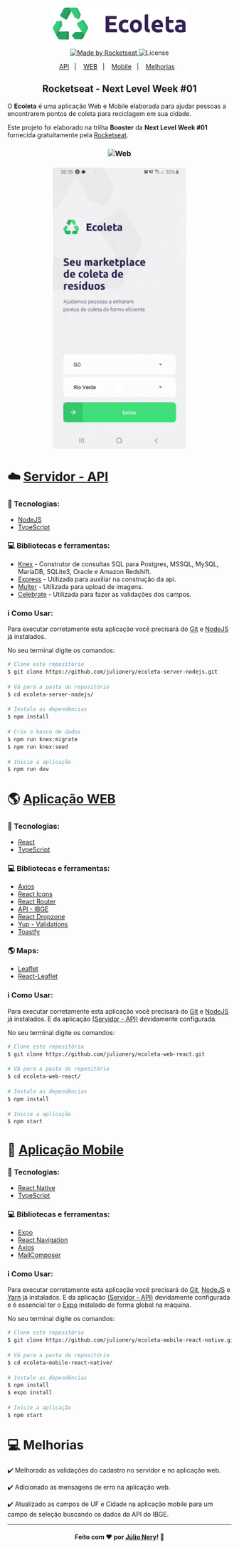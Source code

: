 <h3 align="center">
    <img alt="Logo" title="#logo" width="300px" src="https://raw.githubusercontent.com/julionery/ecoleta-web-react/42df1319f325b073d306f70b6e4bd643b8bb959e/src/assets/logo.svg">
</h3>
<p align="center">
  <a href="https://rocketseat.com.br">
    <img alt="Made by Rocketseat" src="https://img.shields.io/badge/made%20by-Rocketseat-%237519C1">
  </a>
  <a>
  <img alt="License" src="https://img.shields.io/github/license/vitorserrano/ecoleta?color=%237519C1">
</p>

<p align="center">
  <a href="#api">API</a>&nbsp;&nbsp;&nbsp;|&nbsp;&nbsp;&nbsp;  
  <a href="#web">WEB</a>&nbsp;&nbsp;&nbsp;|&nbsp;&nbsp;&nbsp;
  <a href="#mobile">Mobile</a>&nbsp;&nbsp;&nbsp;|&nbsp;&nbsp;&nbsp;
  <a href="#computer-melhorias">Melhorias</a>&nbsp;&nbsp;&nbsp;
</p>

<h2 align="center">Rocketseat - Next Level Week #01</h2>

<p>O <b>Ecoleta</b> é uma aplicação Web e Mobile elaborada para ajudar pessoas a encontrarem pontos de coleta para reciclagem em sua cidade.</p>

Este projeto foi elaborado na trilha <b>Booster</b> da <b>Next Level Week #01</b> fornecida gratuitamente pela [Rocketseat](https://rocketseat.com.br/).

<h3 align="center">
    <img alt="Web" title="Web" src="https://github.com/julionery/docs/blob/master/NLW-01/ecoleta-web.gif?raw=true">
 </h3>   
 <h3 align="center">
<img alt="Mobile" title="Mobile" width="300px" src="https://github.com/julionery/docs/blob/master/NLW-01/ecoleta.gif?raw=true">
        
</h3>

<i id="api"></i>

# :cloud: [Servidor - API](https://github.com/julionery/ecoleta-server-nodejs)
### :rocket: Tecnologias:
 - [NodeJS](https://nodejs.org/en/)
 - [TypeScript](https://www.typescriptlang.org/)
 
### :computer: Bibliotecas e ferramentas:
- [Knex](http://knexjs.org/) - Construtor de consultas SQL para Postgres, MSSQL, MySQL, MariaDB, SQLite3, Oracle e Amazon Redshift.
- [Express](https://expressjs.com/) - Utilizada para auxiliar na construção da api.
- [Multer](https://github.com/daryl/mutter) - Utilizada para upload de imagens.
- [Celebrate](https://github.com/arb/celebrate) - Utilizada para fazer as validações dos campos.

### :information_source: Como Usar:

Para executar corretamente esta aplicação você precisará do [Git](https://git-scm.com) e [NodeJS](https://nodejs.org/en/) já instalados. 

No seu terminal digite os comandos:

```bash
# Clone este repositório
$ git clone https://github.com/julionery/ecoleta-server-nodejs.git

# Vá para a pasta do repositório
$ cd ecoleta-server-nodejs/

# Instale as dependências
$ npm install

# Crie o banco de dados
$ npm run knex:migrate
$ npm run knex:seed

# Inicie a aplicação
$ npm run dev

```

<i id="web"></i>

# :earth_americas: [Aplicação WEB](https://github.com/julionery/ecoleta-web-react)
### :rocket: Tecnologias:
 - [React](https://reactjs.org/ "ReactJS")
 - [TypeScript](https://www.typescriptlang.org/)

### :computer: Bibliotecas e ferramentas:
 - [Axios](https://github.com/axios/axios "Axios")
 - [React Icons](https://react-icons.github.io/react-icons/)
 - [React Router](https://reacttraining.com/react-router/)
 - [API - IBGE](https://servicodados.ibge.gov.br/api/docs/localidades?versao=1)
 - [React Dropzone](https://github.com/react-dropzone/react-dropzone)
 - [Yup - Validations](https://github.com/jquense/yup)
 - [Toastfy](https://github.com/fkhadra/react-toastify)
 
### :earth_americas: Maps:
 - [Leaflet](https://leafletjs.com/)
 - [React-Leaflet](https://react-leaflet.js.org/)

### :information_source: Como Usar:

Para executar corretamente esta aplicação você precisará do [Git](https://git-scm.com) e [NodeJS](https://nodejs.org/en/) já instalados. E da aplicação [(Servidor - API)](https://github.com/julionery/ecoleta-server-nodejs) devidamente configurada.  

No seu terminal digite os comandos:

```bash
# Clone este repositório
$ git clone https://github.com/julionery/ecoleta-web-react.git

# Vá para a pasta do repositório
$ cd ecoleta-web-react/

# Instale as dependências
$ npm install

# Inicie a aplicação
$ npm start

```

<i id="mobile"></i>
 
# :iphone: [Aplicação Mobile](https://github.com/julionery/ecoleta-mobile-react-native)
### :rocket: Tecnologias:
 - [React Native](https://reactnative.dev/ "React Native")
 - [TypeScript](https://www.typescriptlang.org/)

### :computer: Bibliotecas e ferramentas:
 - [Expo](https://expo.io/ "Expo")
 - [React Navigation](https://reactnavigation.org/ "React Navigation")
 - [Axios](https://github.com/axios/axios "Axios")
 - [MailComposer](https://docs.expo.io/versions/latest/sdk/mail-composer/)

### :information_source: Como Usar:

Para executar corretamente esta aplicação você precisará do [Git](https://git-scm.com), [NodeJS](https://nodejs.org/en/) e [Yarn](https://yarnpkg.com/) já instalados. E da aplicação [(Servidor - API)](https://github.com/julionery/ecoleta-server-nodejs) devidamente configurada e é essencial ter o [Expo](https://expo.io/) instalado de forma global na máquina.  

No seu terminal digite os comandos:

```bash
# Clone este repositório
$ git clone https://github.com/julionery/ecoleta-mobile-react-native.git

# Vá para a pasta do repositório
$ cd ecoleta-mobile-react-native/

# Instale as dependências
$ npm install
$ expo install

# Inicie a aplicação
$ npm start

```

# :computer: Melhorias
:heavy_check_mark: Melhorado as validações do cadastro no servidor e no aplicação web.

:heavy_check_mark: Adicionado as mensagens de erro na aplicação web.

:heavy_check_mark: Atualizado as campos de UF e Cidade na aplicação mobile para um campo de seleção buscando os dados da API do IBGE.

---

<h4 align="center">
    Feito com ❤ por <a href="https://www.linkedin.com/in/julio-nery/" target="_blank">Júlio Nery</a>!
    <g-emoji class="g-emoji" alias="wave" fallback-src="https://github.githubassets.com/images/icons/emoji/unicode/1f44b.png">👋</g-emoji>
</h4>
